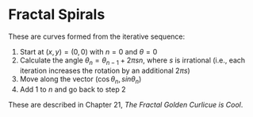 # Fractal Spirals

These are curves formed from the iterative sequence:

1. Start at $(x, y) = (0, 0)$ with $n=0$ and $\theta = 0$
2. Calculate the angle $\theta_n = \theta_{n-1} + 2\pi s n$, where $s$ is irrational (i.e., each iteration increases the rotation by an additional $2\pi s$)
3. Move along the vector $(\cos \theta_n, sin \theta_n)$
4. Add 1 to $n$ and go back to step 2

These are described in Chapter 21, *The Fractal Golden Curlicue is Cool*.
